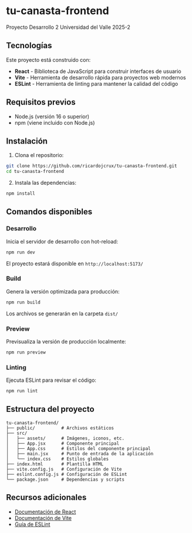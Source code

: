 # tu-canasta-frontend

Proyecto Desarrollo 2 Universidad del Valle 2025-2

## Tecnologías

Este proyecto está construido con:

- **React** - Biblioteca de JavaScript para construir interfaces de usuario
- **Vite** - Herramienta de desarrollo rápida para proyectos web modernos
- **ESLint** - Herramienta de linting para mantener la calidad del código

## Requisitos previos

- Node.js (versión 16 o superior)
- npm (viene incluido con Node.js)

## Instalación

1. Clona el repositorio:
```bash
git clone https://github.com/ricardojcrux/tu-canasta-frontend.git
cd tu-canasta-frontend
```

2. Instala las dependencias:
```bash
npm install
```

## Comandos disponibles

### Desarrollo
Inicia el servidor de desarrollo con hot-reload:
```bash
npm run dev
```
El proyecto estará disponible en `http://localhost:5173/`

### Build
Genera la versión optimizada para producción:
```bash
npm run build
```
Los archivos se generarán en la carpeta `dist/`

### Preview
Previsualiza la versión de producción localmente:
```bash
npm run preview
```

### Linting
Ejecuta ESLint para revisar el código:
```bash
npm run lint
```

## Estructura del proyecto

```
tu-canasta-frontend/
├── public/          # Archivos estáticos
├── src/
│   ├── assets/      # Imágenes, iconos, etc.
│   ├── App.jsx      # Componente principal
│   ├── App.css      # Estilos del componente principal
│   ├── main.jsx     # Punto de entrada de la aplicación
│   └── index.css    # Estilos globales
├── index.html       # Plantilla HTML
├── vite.config.js   # Configuración de Vite
├── eslint.config.js # Configuración de ESLint
└── package.json     # Dependencias y scripts
```

## Recursos adicionales

- [Documentación de React](https://react.dev)
- [Documentación de Vite](https://vite.dev)
- [Guía de ESLint](https://eslint.org/docs/latest/)
